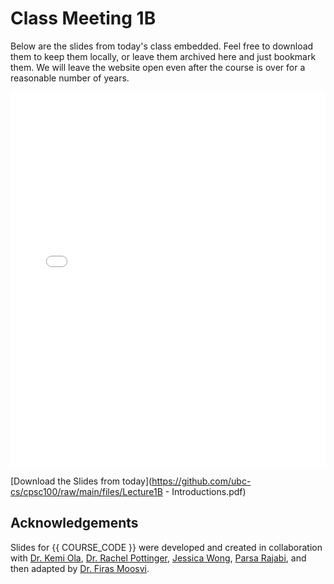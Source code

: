 # Class Meeting 1B

Below are the slides from today's class embedded.
Feel free to download them to keep them locally, or leave them archived here and just bookmark them.
We will leave the website open even after the course is over for a reasonable number of years.


<div>
<iframe src="../../Lec01Intro.pdf" width="100%" height="600px" frameBorder="0"> </iframe>
</div>

[Download the Slides from today](https://github.com/ubc-cs/cpsc100/raw/main/files/Lecture1B - Introductions.pdf)

## Acknowledgements

Slides for {{ COURSE_CODE }} were developed and created in collaboration with [Dr. Kemi Ola](https://www.cs.ubc.ca/people/kemi-ola), [Dr. Rachel Pottinger](https://www.cs.ubc.ca/people/rachel-pottinger), [Jessica Wong](https://www.cs.ubc.ca/people/jessica-wong), [Parsa Rajabi](https://parsa-rajabi.github.io), and then adapted by [Dr. Firas Moosvi](https://firas.moosvi.com).
